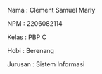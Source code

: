 Nama    : Clement Samuel Marly

NPM     : 2206082114

Kelas   : PBP C

Hobi    : Berenang

Jurusan : Sistem Informasi